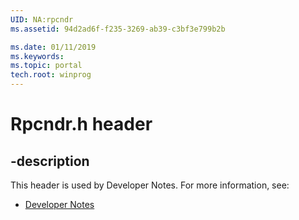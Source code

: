 ```yaml
---
UID: NA:rpcndr
ms.assetid: 94d2ad6f-f235-3269-ab39-c3bf3e799b2b

ms.date: 01/11/2019
ms.keywords: 
ms.topic: portal
tech.root: winprog
---
```


# Rpcndr.h header


## -description


This header is used by Developer Notes. For more information, see:

- [Developer Notes](../_winprog/index.md)

